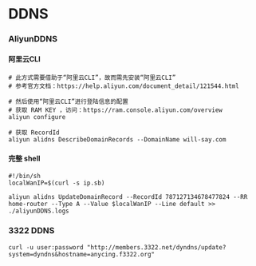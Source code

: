 # DDNS

### AliyunDDNS

#### 阿里云CLI

```shell
# 此方式需要借助于“阿里云CLI”，故而需先安装“阿里云CLI”
# 参考官方文档：https://help.aliyun.com/document_detail/121544.html

# 然后使用“阿里云CLI”进行登陆信息的配置
# 获取 RAM KEY ，访问：https://ram.console.aliyun.com/overview
aliyun configure

# 获取 RecordId
aliyun alidns DescribeDomainRecords --DomainName will-say.com
```

#### 完整 shell

```
#!/bin/sh
localWanIP=$(curl -s ip.sb)

aliyun alidns UpdateDomainRecord --RecordId 787127134678477824 --RR home-router --Type A --Value $localWanIP --Line default >> ./aliyunDDNS.logs
```



### 3322 DDNS

```
curl -u user:password "http://members.3322.net/dyndns/update?system=dyndns&hostname=anycing.f3322.org"
```
